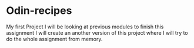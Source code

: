 # Odin-recipes
My first Project
I will be looking at previous modules to finish this assignment
I will create an another version of this project where I will try to do the whole assignment from memory.

